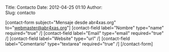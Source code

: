 Title: Contacto
Date: 2012-04-25 01:10
Author:  
Slug: contacto

[contact-form subject="Mensaje desde abr4xas.org"
to="webmaster@abr4xas.org"] [contact-field label="Nombre" type="name"
required="true" /] [contact-field label="Email" type="email"
required="true" /] [contact-field label="Website" type="url" /]
[contact-field label="Comentario" type="textarea" required="true" /]
[/contact-form]
